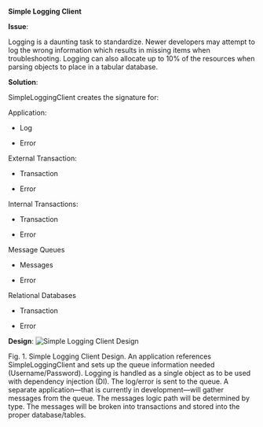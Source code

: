 **Simple Logging Client**

**Issue**:

Logging is a daunting task to standardize. Newer developers may attempt to log
the wrong information which results in missing items when troubleshooting.
Logging can also allocate up to 10% of the resources when parsing objects to
place in a tabular database.

**Solution**:

SimpleLoggingClient creates the signature for:

Application:

-   Log

-   Error

External Transaction:

-   Transaction

-   Error

Internal Transactions:

-   Transaction

-   Error

Message Queues

-   Messages

-   Error

Relational Databases

-   Transaction

-   Error

**Design**:
![Simple Logging Client Design](https://1drv.ms/u/s!AokikV_R4sMl6Hr1aFuhTilCUhdr?e=PEgbJe)

Fig. 1. Simple Logging Client Design. An application references
SimpleLoggingClient and sets up the queue information needed
(Username/Password). Logging is handled as a single object as to be used with
dependency injection (DI). The log/error is sent to the queue. A separate
application—that is currently in development—will gather messages from the
queue. The messages logic path will be determined by type. The messages will be
broken into transactions and stored into the proper database/tables.

